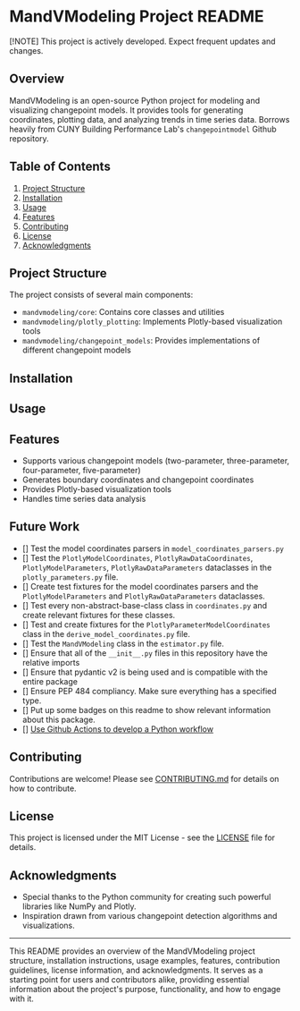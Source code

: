# MandVModeling Project README

[!NOTE] This project is actively developed. Expect frequent updates and changes.

## Overview

MandVModeling is an open-source Python project for modeling and visualizing changepoint models. It provides tools for generating coordinates, plotting data, and analyzing trends in time series data. Borrows heavily from CUNY Building Performance Lab's `changepointmodel` Github repository.


## Table of Contents

1. [Project Structure](#project-structure)
2. [Installation](#installation)
3. [Usage](#usage)
4. [Features](#features)
5. [Contributing](#contributing)
6. [License](#license)
7. [Acknowledgments](#acknowledgments)

## Project Structure

The project consists of several main components:

- `mandvmodeling/core`: Contains core classes and utilities
- `mandvmodeling/plotly_plotting`: Implements Plotly-based visualization tools
- `mandvmodeling/changepoint_models`: Provides implementations of different changepoint models

## Installation

## Usage

## Features

- Supports various changepoint models (two-parameter, three-parameter, four-parameter, five-parameter)
- Generates boundary coordinates and changepoint coordinates
- Provides Plotly-based visualization tools
- Handles time series data analysis

## Future Work

- [] Test the model coordinates parsers in `model_coordinates_parsers.py`
- [] Test the `PlotlyModelCoordinates`, `PlotlyRawDataCoordinates`, `PlotlyModelParameters`, `PlotlyRawDataParameters` dataclasses in the `plotly_parameters.py` file.
- [] Create test fixtures for the model coordinates parsers and the `PlotlyModelParameters` and `PlotlyRawDataParameters` dataclasses.
- [] Test every non-abstract-base-class class in `coordinates.py` and create relevant fixtures for these classes.
- [] Test and create fixtures for the `PlotlyParameterModelCoordinates` class in the `derive_model_coordinates.py` file.
- [] Test the `MandVModeling` class in the `estimator.py` file.
- [] Ensure that all of the `__init__.py` files in this repository have the relative imports
- [] Ensure that pydantic v2 is being used and is compatible with the entire package
- [] Ensure PEP 484 compliancy. Make sure everything has a specified type.
- [] Put up some badges on this readme to show relevant information about this package.
- [] [Use Github Actions to develop a Python workflow](https://docs.github.com/en/actions/use-cases-and-examples/building-and-testing/building-and-testing-python)

## Contributing

Contributions are welcome! Please see [CONTRIBUTING.md](CONTRIBUTING.md) for details on how to contribute.

## License

This project is licensed under the MIT License - see the [LICENSE](LICENSE) file for details.

## Acknowledgments

- Special thanks to the Python community for creating such powerful libraries like NumPy and Plotly.
- Inspiration drawn from various changepoint detection algorithms and visualizations.

---

This README provides an overview of the MandVModeling project structure, installation instructions, usage examples, features, contribution guidelines, license information, and acknowledgments. It serves as a starting point for users and contributors alike, providing essential information about the project's purpose, functionality, and how to engage with it.